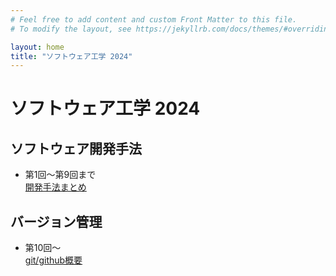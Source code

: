 ```yaml
---
# Feel free to add content and custom Front Matter to this file.
# To modify the layout, see https://jekyllrb.com/docs/themes/#overriding-theme-defaults

layout: home
title: "ソフトウェア工学 2024"
---
```


# ソフトウェア工学 2024

## ソフトウェア開発手法
- 第1回～第9回まで<br>
[開発手法まとめ](/web/softwereDevelop)

## バージョン管理
- 第10回～<br>
[git/github概要](/web/conclusion)